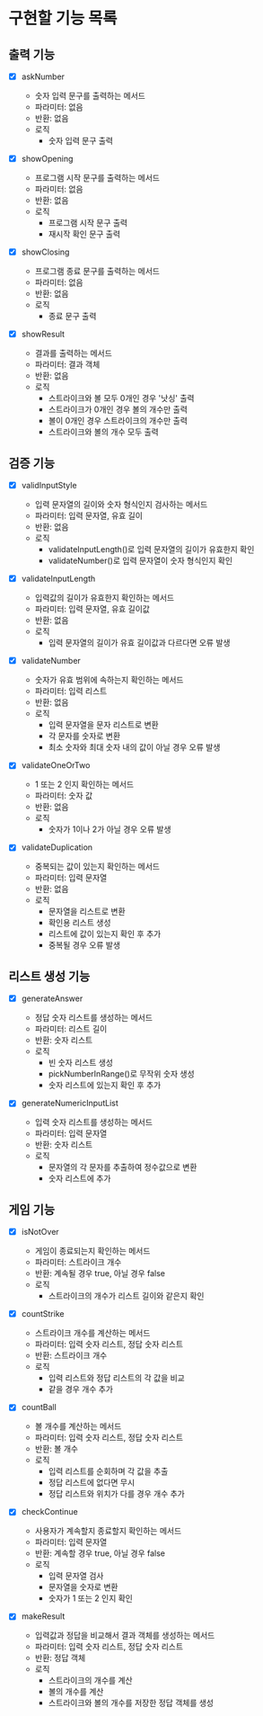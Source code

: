 # 구현할 기능 목록

## 출력 기능

- [x] askNumber
    - 숫자 입력 문구를 출력하는 메서드
    - 파라미터: 없음
    - 반환: 없음
    - 로직
        - 숫자 입력 문구 출력


- [x] showOpening
    - 프로그램 시작 문구를 출력하는 메서드
    - 파라미터: 없음
    - 반환: 없음
    - 로직
        - 프로그램 시작 문구 출력
        - 재시작 확인 문구 출력


- [x] showClosing
    - 프로그램 종료 문구를 출력하는 메서드
    - 파라미터: 없음
    - 반환: 없음
    - 로직
        - 종료 문구 출력


- [x] showResult
    - 결과를 출력하는 메서드
    - 파라미터: 결과 객체
    - 반환: 없음
    - 로직
        - 스트라이크와 볼 모두 0개인 경우 '낫싱' 출력
        - 스트라이크가 0개인 경우 볼의 개수만 출력
        - 볼이 0개인 경우 스트라이크의 개수만 출력
        - 스트라이크와 볼의 개수 모두 출력

## 검증 기능

- [x] validInputStyle
    - 입력 문자열의 길이와 숫자 형식인지 검사하는 메서드
    - 파라미터: 입력 문자열, 유효 길이
    - 반환: 없음
    - 로직
        - validateInputLength()로 입력 문자열의 길이가 유효한지 확인
        - validateNumber()로 입력 문자열이 숫자 형식인지 확인


- [x] validateInputLength
    - 입력값의 길이가 유효한지 확인하는 메서드
    - 파라미터: 입력 문자열, 유효 길이값
    - 반환: 없음
    - 로직
        - 입력 문자열의 길이가 유효 길이값과 다르다면 오류 발생


- [x] validateNumber
    - 숫자가 유효 범위에 속하는지 확인하는 메서드
    - 파라미터: 입력 리스트
    - 반환: 없음
    - 로직
        - 입력 문자열을 문자 리스트로 변환
        - 각 문자를 숫자로 변환
        - 최소 숫자와 최대 숫자 내의 값이 아닐 경우 오류 발생


- [x] validateOneOrTwo
    - 1 또는 2 인지 확인하는 메서드
    - 파라미터: 숫자 값
    - 반환: 없음
    - 로직
        - 숫자가 1이나 2가 아닐 경우 오류 발생


- [x] validateDuplication
    - 중복되는 값이 있는지 확인하는 메서드
    - 파라미터: 입력 문자열
    - 반환: 없음
    - 로직
        - 문자열을 리스트로 변환
        - 확인용 리스트 생성
        - 리스트에 값이 있는지 확인 후 추가
        - 중복될 경우 오류 발생

## 리스트 생성 기능

- [x] generateAnswer
    - 정답 숫자 리스트를 생성하는 메서드
    - 파라미터: 리스트 길이
    - 반환: 숫자 리스트
    - 로직
        - 빈 숫자 리스트 생성
        - pickNumberInRange()로 무작위 숫자 생성
        - 숫자 리스트에 있는지 확인 후 추가


- [x] generateNumericInputList
    - 입력 숫자 리스트를 생성하는 메서드
    - 파라미터: 입력 문자열
    - 반환: 숫자 리스트
    - 로직
        - 문자열의 각 문자를 추출하여 정수값으로 변환
        - 숫자 리스트에 추가

## 게임 기능

- [x] isNotOver
    - 게임이 종료되는지 확인하는 메서드
    - 파라미터: 스트라이크 개수
    - 반환: 계속될 경우 true, 아닐 경우 false
    - 로직
        - 스트라이크의 개수가 리스트 길이와 같은지 확인


- [x] countStrike
    - 스트라이크 개수를 계산하는 메서드
    - 파라미터: 입력 숫자 리스트, 정답 숫자 리스트
    - 반환: 스트라이크 개수
    - 로직
        - 입력 리스트와 정답 리스트의 각 값을 비교
        - 같을 경우 개수 추가


- [x] countBall
    - 볼 개수를 계산하는 메서드
    - 파라미터: 입력 숫자 리스트, 정답 숫자 리스트
    - 반환: 볼 개수
    - 로직
        - 입력 리스트를 순회하며 각 값을 추출
        - 정답 리스트에 없다면 무시
        - 정답 리스트와 위치가 다를 경우 개수 추가


- [x] checkContinue
    - 사용자가 계속할지 종료할지 확인하는 메서드
    - 파라미터: 입력 문자열
    - 반환: 계속할 경우 true, 아닐 경우 false
    - 로직
        - 입력 문자열 검사
        - 문자열을 숫자로 변환
        - 숫자가 1 또는 2 인지 확인


- [x] makeResult
    - 입력값과 정답을 비교해서 결과 객체를 생성하는 메서드
    - 파라미터: 입력 숫자 리스트, 정답 숫자 리스트
    - 반환: 정답 객체
    - 로직
        - 스트라이크의 개수를 계산
        - 볼의 개수를 계산
        - 스트라이크와 볼의 개수를 저장한 정답 객체를 생성